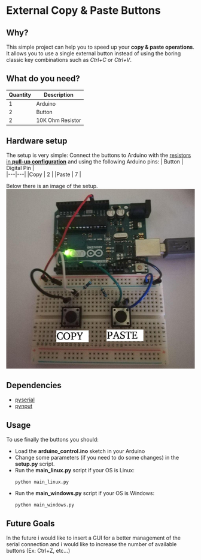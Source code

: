 # External Copy & Paste Buttons

## Why?
This simple project can help you to speed up your __copy & paste operations__. It allows you to use a single external button instead of using the boring classic key combinations such as _Ctrl+C_ or _Ctrl+V_.

## What do you need?
| Quantity  | Description  |   
|---|---|
|1   | Arduino   |
|2   | Button |
|2   | 10K Ohm Resistor  |

## Hardware setup
The setup is very simple:
Connect the buttons to Arduino with the [resistors in __pull-up configuration__](https://www.hackster.io/najad/3-different-ways-of-connecting-a-push-button-to-arduino-24771a) and using the following Arduino pins:
| Button  | Digital Pin  |   
|---|---|
|Copy   | 2   |
|Paste  | 7 |

Below there is an image of the setup.
![setup](./images/scheme.jpg)

## Dependencies
* [pyserial](https://pythonhosted.org/pyserial/)
* [pynput](https://pynput.readthedocs.io/en/latest/)

## Usage
To use finally the buttons you should:
* Load the __arduino_control.ino__ sketch in your Arduino
* Change some parameters (if you need to do some changes) in the __setup.py__ script.
* Run the __main_linux.py__ script if your OS is Linux:
    ```
    python main_linux.py
    ```
* Run the __main_windows.py__ script if your OS is Windows:
    ```
    python main_windows.py
    ```

## Future Goals
In the future i would like to insert a GUI for a better management of the
serial connection and i would like to increase the number of available buttons
(Ex: Ctrl+Z, etc...)
